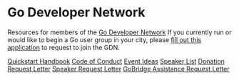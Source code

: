 # Go Developer Network
Resources for members of the [Go Developer Network](https://blog.golang.org/go-developer-network)
If you currently run or would like to begin a Go user group in your city, please [fill out this application](https://docs.google.com/forms/d/e/1FAIpQLSfPV8LO5yh9LvSqyTB4BMIeBOy5wM3jePOoKXlcOZ4EJhSojQ/viewform) to request to join the GDN.

[Quickstart Handbook](handbook/quickstart.md)
[Code of Conduct](code-of-conduct/gobridge-coc.md)
[Event Ideas](events/event-ideas.md)
[Speaker List](events/speaker-list.md)
[Donation Request Letter](letters/donation-request.md)
[Speaker Request Letter](letters/speaker-request.md)
[GoBridge Assistance Request Letter](letters/gobridge-funds-request.md)

